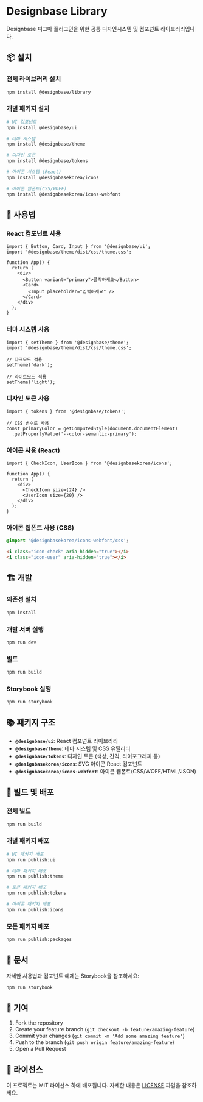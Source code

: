 # Designbase Library

Designbase 피그마 플러그인을 위한 공통 디자인시스템 및 컴포넌트 라이브러리입니다.

## 📦 설치

### 전체 라이브러리 설치
```bash
npm install @designbase/library
```

### 개별 패키지 설치
```bash
# UI 컴포넌트
npm install @designbase/ui

# 테마 시스템
npm install @designbase/theme

# 디자인 토큰
npm install @designbase/tokens

# 아이콘 시스템 (React)
npm install @designbasekorea/icons

# 아이콘 웹폰트(CSS/WOFF)
npm install @designbasekorea/icons-webfont
```

## 🚀 사용법

### React 컴포넌트 사용
```tsx
import { Button, Card, Input } from '@designbase/ui';
import '@designbase/theme/dist/css/theme.css';

function App() {
  return (
    <div>
      <Button variant="primary">클릭하세요</Button>
      <Card>
        <Input placeholder="입력하세요" />
      </Card>
    </div>
  );
}
```

### 테마 시스템 사용
```tsx
import { setTheme } from '@designbase/theme';
import '@designbase/theme/dist/css/theme.css';

// 다크모드 적용
setTheme('dark');

// 라이트모드 적용
setTheme('light');
```

### 디자인 토큰 사용
```tsx
import { tokens } from '@designbase/tokens';

// CSS 변수로 사용
const primaryColor = getComputedStyle(document.documentElement)
  .getPropertyValue('--color-semantic-primary');
```

### 아이콘 사용 (React)
```tsx
import { CheckIcon, UserIcon } from '@designbasekorea/icons';

function App() {
  return (
    <div>
      <CheckIcon size={24} />
      <UserIcon size={20} />
    </div>
  );
}
```

### 아이콘 웹폰트 사용 (CSS)
```css
@import '@designbasekorea/icons-webfont/css';
```

```html
<i class="icon-check" aria-hidden="true"></i>
<i class="icon-user" aria-hidden="true"></i>
```

## 🏗️ 개발

### 의존성 설치
```bash
npm install
```

### 개발 서버 실행
```bash
npm run dev
```

### 빌드
```bash
npm run build
```

### Storybook 실행
```bash
npm run storybook
```

## 📚 패키지 구조

- **`@designbase/ui`**: React 컴포넌트 라이브러리
- **`@designbase/theme`**: 테마 시스템 및 CSS 유틸리티
- **`@designbase/tokens`**: 디자인 토큰 (색상, 간격, 타이포그래피 등)
- **`@designbasekorea/icons`**: SVG 아이콘 React 컴포넌트
- **`@designbasekorea/icons-webfont`**: 아이콘 웹폰트(CSS/WOFF/HTML/JSON)

## 🔧 빌드 및 배포

### 전체 빌드
```bash
npm run build
```

### 개별 패키지 배포
```bash
# UI 패키지 배포
npm run publish:ui

# 테마 패키지 배포
npm run publish:theme

# 토큰 패키지 배포
npm run publish:tokens

# 아이콘 패키지 배포
npm run publish:icons
```

### 모든 패키지 배포
```bash
npm run publish:packages
```

## 📖 문서

자세한 사용법과 컴포넌트 예제는 Storybook을 참조하세요:

```bash
npm run storybook
```

## 🤝 기여

1. Fork the repository
2. Create your feature branch (`git checkout -b feature/amazing-feature`)
3. Commit your changes (`git commit -m 'Add some amazing feature'`)
4. Push to the branch (`git push origin feature/amazing-feature`)
5. Open a Pull Request

## 📄 라이선스

이 프로젝트는 MIT 라이선스 하에 배포됩니다. 자세한 내용은 [LICENSE](LICENSE) 파일을 참조하세요.
